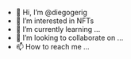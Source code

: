 - 👋 Hi, I’m @diegogerig
- 👀 I’m interested in NFTs
- 🌱 I’m currently learning ...
- 💞️ I’m looking to collaborate on ...
- 📫 How to reach me ...

<!---
diegogerig/diegogerig is a ✨ special ✨ repository because its `README.md` (this file) appears on your GitHub profile.
You can click the Preview link to take a look at your changes.
--->
